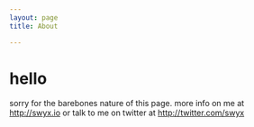 ```yaml
---
layout: page 
title: About

---
```


# hello

sorry for the barebones nature of this page. more info on me at <http://swyx.io> or talk to me on twitter at <http://twitter.com/swyx>
